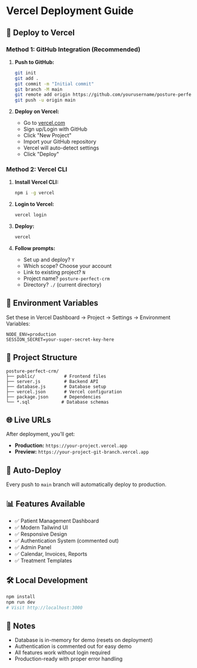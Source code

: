 # Vercel Deployment Guide

## 🚀 Deploy to Vercel

### Method 1: GitHub Integration (Recommended)

1. **Push to GitHub:**
   ```bash
   git init
   git add .
   git commit -m "Initial commit"
   git branch -M main
   git remote add origin https://github.com/yourusername/posture-perfect-crm.git
   git push -u origin main
   ```

2. **Deploy on Vercel:**
   - Go to [vercel.com](https://vercel.com)
   - Sign up/Login with GitHub
   - Click "New Project"
   - Import your GitHub repository
   - Vercel will auto-detect settings
   - Click "Deploy"

### Method 2: Vercel CLI

1. **Install Vercel CLI:**
   ```bash
   npm i -g vercel
   ```

2. **Login to Vercel:**
   ```bash
   vercel login
   ```

3. **Deploy:**
   ```bash
   vercel
   ```

4. **Follow prompts:**
   - Set up and deploy? `Y`
   - Which scope? Choose your account
   - Link to existing project? `N`
   - Project name? `posture-perfect-crm`
   - Directory? `./` (current directory)

## 🔧 Environment Variables

Set these in Vercel Dashboard → Project → Settings → Environment Variables:

```
NODE_ENV=production
SESSION_SECRET=your-super-secret-key-here
```

## 📁 Project Structure

```
posture-perfect-crm/
├── public/           # Frontend files
├── server.js         # Backend API
├── database.js       # Database setup
├── vercel.json       # Vercel configuration
├── package.json      # Dependencies
└── *.sql            # Database schemas
```

## 🌐 Live URLs

After deployment, you'll get:
- **Production:** `https://your-project.vercel.app`
- **Preview:** `https://your-project-git-branch.vercel.app`

## 🔄 Auto-Deploy

Every push to `main` branch will automatically deploy to production.

## 📊 Features Available

- ✅ Patient Management Dashboard
- ✅ Modern Tailwind UI
- ✅ Responsive Design
- ✅ Authentication System (commented out)
- ✅ Admin Panel
- ✅ Calendar, Invoices, Reports
- ✅ Treatment Templates

## 🛠️ Local Development

```bash
npm install
npm run dev
# Visit http://localhost:3000
```

## 📝 Notes

- Database is in-memory for demo (resets on deployment)
- Authentication is commented out for easy demo
- All features work without login required
- Production-ready with proper error handling
